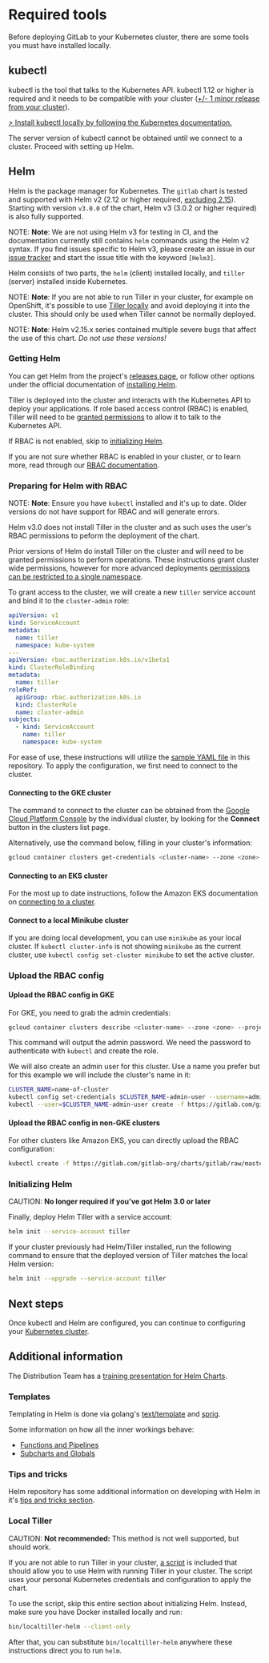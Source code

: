 # Required tools

Before deploying GitLab to your Kubernetes cluster, there are some tools you
must have installed locally.

## kubectl

kubectl is the tool that talks to the Kubernetes API. kubectl 1.12 or higher is
required and it needs to be compatible with your cluster
([+/- 1 minor release from your cluster](https://kubernetes.io/docs/tasks/tools/install-kubectl/#before-you-begin)).

[> Install kubectl locally by following the Kubernetes documentation.](https://kubernetes.io/docs/tasks/tools/install-kubectl/#install-kubectl)

The server version of kubectl cannot be obtained until we connect to a
cluster. Proceed with setting up Helm.

## Helm

Helm is the package manager for Kubernetes. The `gitlab` chart is tested and
supported with Helm v2 (2.12 or higher required, [excluding 2.15](../releases/3_0.md#problematic-helm-215)).
Starting with version `v3.0.0` of the chart, Helm v3 (3.0.2 or higher required)
is also fully supported.

NOTE: **Note**:
We are not using Helm v3 for testing in CI, and the documentation currently
still contains `helm` commands using the Helm v2 syntax. If you find issues
specific to Helm v3, please create an issue in our [issue tracker](https://gitlab.com/gitlab-org/charts/gitlab/issues)
and start the issue title with the keyword `[Helm3]`.

Helm consists of two parts, the `helm` (client) installed locally, and `tiller`
(server) installed inside Kubernetes.

NOTE: **Note**:
If you are not able to run Tiller in your cluster, for example on OpenShift,
it's possible to use [Tiller locally](#local-tiller) and avoid deploying it
into the cluster. This should only be used when Tiller cannot be normally deployed.

NOTE: **Note**:
Helm v2.15.x series contained multiple severe bugs that affect the use of this chart.
*Do not use these versions!*

### Getting Helm

You can get Helm from the project's [releases page](https://github.com/helm/helm/releases),
or follow other options under the official documentation of
[installing Helm](https://helm.sh/docs/intro/install/).

Tiller is deployed into the cluster and interacts with the Kubernetes API to
deploy your applications. If role based access control (RBAC) is enabled, Tiller
will need to be [granted permissions](#preparing-for-helm-with-rbac) to allow it
to talk to the Kubernetes API.

If RBAC is not enabled, skip to [initializing Helm](#initializing-helm).

If you are not sure whether RBAC is enabled in your cluster, or to learn more,
read through our [RBAC documentation](rbac.md).

### Preparing for Helm with RBAC

NOTE: **Note**:
Ensure you have `kubectl` installed and it's up to date. Older versions do not
have support for RBAC and will generate errors.

Helm v3.0 does not install Tiller in the cluster and as such uses the user's
RBAC permissions to peform the deployment of the chart.

Prior versions of Helm do install Tiller on the cluster and will need to be granted
permissions to perform operations. These instructions grant cluster wide permissions,
however for more advanced deployments
[permissions can be restricted to a single namespace](https://v2.helm.sh/docs/using_helm/#example-deploy-tiller-in-a-namespace-restricted-to-deploying-resources-only-in-that-namespace).

To grant access to the cluster, we will create a new `tiller` service account
and bind it to the `cluster-admin` role:

```yaml
apiVersion: v1
kind: ServiceAccount
metadata:
  name: tiller
  namespace: kube-system
---
apiVersion: rbac.authorization.k8s.io/v1beta1
kind: ClusterRoleBinding
metadata:
  name: tiller
roleRef:
  apiGroup: rbac.authorization.k8s.io
  kind: ClusterRole
  name: cluster-admin
subjects:
  - kind: ServiceAccount
    name: tiller
    namespace: kube-system
```

For ease of use, these instructions will utilize the
[sample YAML file](examples/rbac-config.yaml) in this repository. To apply the
configuration, we first need to connect to the cluster.

#### Connecting to the GKE cluster

The command to connect to the cluster can be obtained from the
[Google Cloud Platform Console](https://console.cloud.google.com/kubernetes/list)
by the individual cluster, by looking for the **Connect** button in the clusters
list page.

Alternatively, use the command below, filling in your cluster's information:

```sh
gcloud container clusters get-credentials <cluster-name> --zone <zone> --project <project-id>
```

#### Connecting to an EKS cluster

For the most up to date instructions, follow the Amazon EKS documentation on
[connecting to a cluster](https://docs.aws.amazon.com/eks/latest/userguide/getting-started.html#eks-configure-kubectl).

#### Connect to a local Minikube cluster

If you are doing local development, you can use `minikube` as your
local cluster. If `kubectl cluster-info` is not showing `minikube` as the current
cluster, use `kubectl config set-cluster minikube` to set the active cluster.

### Upload the RBAC config

#### Upload the RBAC config in GKE

For GKE, you need to grab the admin credentials:

```sh
gcloud container clusters describe <cluster-name> --zone <zone> --project <project-id> --format='value(masterAuth.password)'
```

This command will output the admin password. We need the password to authenticate
with `kubectl` and create the role.

We will also create an admin user for this cluster. Use a name you prefer but
for this example we will include the cluster's name in it:

```sh
CLUSTER_NAME=name-of-cluster
kubectl config set-credentials $CLUSTER_NAME-admin-user --username=admin --password=xxxxxxxxxxxxxx
kubectl --user=$CLUSTER_NAME-admin-user create -f https://gitlab.com/gitlab-org/charts/gitlab/raw/master/doc/installation/examples/rbac-config.yaml
```

#### Upload the RBAC config in non-GKE clusters

For other clusters like Amazon EKS, you can directly upload the RBAC configuration:

```sh
kubectl create -f https://gitlab.com/gitlab-org/charts/gitlab/raw/master/doc/installation/examples/rbac-config.yaml
```

### Initializing Helm

CAUTION: **No longer required if you've got Helm 3.0 or later**

Finally, deploy Helm Tiller with a service account:

```sh
helm init --service-account tiller
```

If your cluster previously had Helm/Tiller installed, run the following command
to ensure that the deployed version of Tiller matches the local Helm version:

```sh
helm init --upgrade --service-account tiller
```

## Next steps

Once kubectl and Helm are configured, you can continue to configuring your
[Kubernetes cluster](index.md#cloud-cluster-preparation).

## Additional information

The Distribution Team has a [training presentation for Helm Charts](https://docs.google.com/presentation/d/1CStgh5lbS-xOdKdi3P8N9twaw7ClkvyqFN3oZrM1SNw/present).

### Templates

Templating in Helm is done via golang's [text/template](https://golang.org/pkg/text/template/)
and [sprig](https://godoc.org/github.com/Masterminds/sprig).

Some information on how all the inner workings behave:

- [Functions and Pipelines](https://helm.sh/docs/chart_template_guide/functions_and_pipelines/)
- [Subcharts and Globals](https://helm.sh/docs/chart_template_guide/subcharts_and_globals/)

### Tips and tricks

Helm repository has some additional information on developing with Helm in it's
[tips and tricks section](https://helm.sh/docs/howto/charts_tips_and_tricks/).

### Local Tiller

CAUTION: **Not recommended:**
This method is not well supported, but should work.

If you are not able to run Tiller in your cluster,
[a script](https://gitlab.com/gitlab-org/charts/gitlab/blob/master/bin/localtiller-helm)
is included that should allow you to use Helm with running Tiller in your cluster.
The script uses your personal Kubernetes credentials and configuration to apply
the chart.

To use the script, skip this entire section about initializing Helm. Instead,
make sure you have Docker installed locally and run:

```sh
bin/localtiller-helm --client-only
```

After that, you can substitute `bin/localtiller-helm` anywhere these
instructions direct you to run `helm`.
